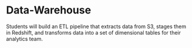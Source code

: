 # Data-Warehouse
Students will build an ETL pipeline that extracts data from S3, stages them in Redshift, and transforms data into a set of dimensional tables for their analytics team.

